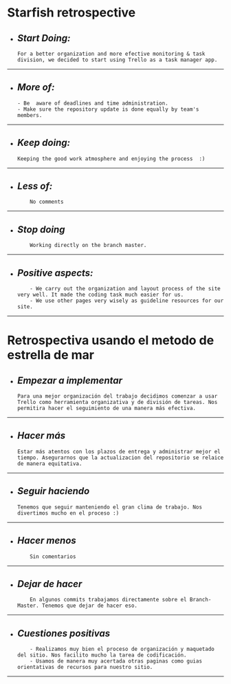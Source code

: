 # Starfish retrospective
+ ## ___Start Doing:___
    ```
    For a better organization and more efective monitoring & task division, we decided to start using Trello as a task manager app.    
    
___
+ ## ___More of:___
    ```
    - Be  aware of deadlines and time administration.
    - Make sure the repository update is done equally by team's members.   
___
+ ## ___Keep doing:___
    ```
    Keeping the good work atmosphere and enjoying the process  :)
___
+ ## ___Less of:___
    ```
        No comments 
___

+ ## ___Stop doing___
    ```
        Working directly on the branch master.
___
    
+ ## ___Positive aspects:___
    ```
        - We carry out the organization and layout process of the site very well. It made the coding task much easier for us.
        - We use other pages very wisely as guideline resources for our site.  

___

# Retrospectiva usando el metodo de estrella de mar
+ ## ___Empezar a implementar___
    ```
    Para una mejor organización del trabajo decidimos comenzar a usar Trello como herramienta organizativa y de división de tareas. Nos permitira hacer el seguimiento de una manera más efectiva.
___
+ ## ___Hacer más___
    ```
    Estar más atentos con los plazos de entrega y administrar mejor el tiempo. Asegurarnos que la actualizacion del repositorio se relaice de manera equitativa.   
___
+ ## ___Seguir haciendo___
    ```
    Tenemos que seguir manteniendo el gran clima de trabajo. Nos divertimos mucho en el proceso :)
___
+ ## ___Hacer menos___
    ```
        Sin comentarios 
___

+ ## ___Dejar de hacer___
    ```
        En algunos commits trabajamos directamente sobre el Branch-Master. Tenemos que dejar de hacer eso. 

___
    
+ ## ___Cuestiones positivas___
    ```
        - Realizamos muy bien el proceso de organización y maquetado del sitio. Nos facilito mucho la tarea de codificación. 
        - Usamos de manera muy acertada otras paginas como guias orientativas de recursos para nuestro sitio.  

___
